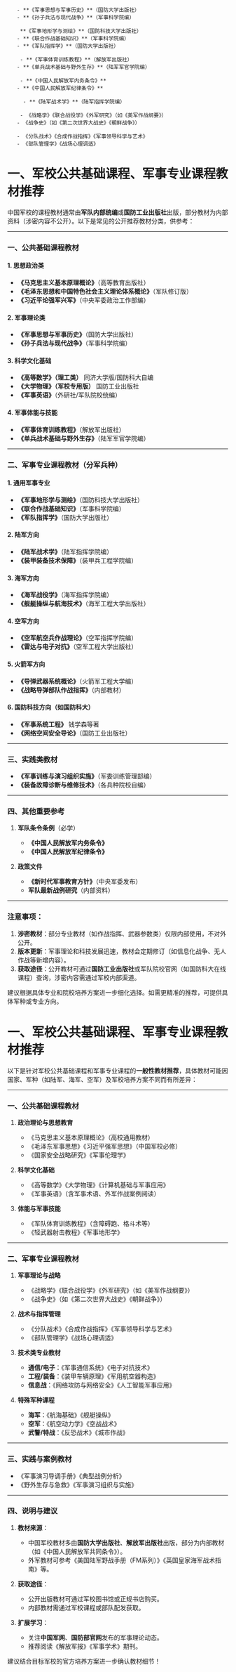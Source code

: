        - **《军事思想与军事历史》**（国防大学出版社）  
       - **《孙子兵法与现代战争》**（军事科学院编）
       
        **《军事地形学与测绘》**（国防科技大学出版社）  
       - **《联合作战基础知识》**（军事科学院编）  
       - **《军队指挥学》**（国防大学出版社）  
       
        - **《军事体育训练教程》**（解放军出版社）  
       - **《单兵战术基础与野外生存》**（陆军军官学院编）  
       
        - **《中国人民解放军内务条令》**  
       - **《中国人民解放军纪律条令》**  
       
         - **《陆军战术学》**（陆军指挥学院编）
       
        - 《战略学》《联合战役学》《外军研究》（如《美军作战纲要》）  
       - 《战争史》（如《第二次世界大战史》《朝鲜战争》）  
    
       - 《分队战术》《合成作战指挥》《军事领导科学与艺术》  
       - 《部队管理学》《战场心理调适》  
       

   
# 一、军校公共基础课程、军事专业课程教材推荐

中国军校的课程教材通常由**军队内部统编**或**国防工业出版社**出版，部分教材为内部资料（涉密内容不公开）。以下是常见的公开推荐教材分类，供参考：

---

### **一、公共基础课程教材**
#### 1. **思想政治类**
   - **《马克思主义基本原理概论》**（高等教育出版社）  
   - **《毛泽东思想和中国特色社会主义理论体系概论》**（军队修订版）  
   - **《习近平论强军兴军》**（中央军委政治工作部编）  

#### 2. **军事理论类**
   - **《军事思想与军事历史》**（国防大学出版社）  
   - **《孙子兵法与现代战争》**（军事科学院编）  

#### 3. **科学文化基础**
   - **《高等数学》（理工类）** 同济大学版/国防科大自编  
   - **《大学物理》（军校专用版）** 国防工业出版社  
   - **《军事英语》**（外研社/军队院校统编）  

#### 4. **军事体能与技能**
   - **《军事体育训练教程》**（解放军出版社）  
   - **《单兵战术基础与野外生存》**（陆军军官学院编）  

---

### **二、军事专业课程教材（分军兵种）**
#### 1. **通用军事专业**
   - **《军事地形学与测绘》**（国防科技大学出版社）  
   - **《联合作战基础知识》**（军事科学院编）  
   - **《军队指挥学》**（国防大学出版社）  

#### 2. **陆军方向**
   - **《陆军战术学》**（陆军指挥学院编）  
   - **《装甲装备技术保障》**（装甲兵工程学院编）  

#### 3. **海军方向**
   - **《海军战役学》**（海军指挥学院编）  
   - **《舰艇操纵与航海技术》**（海军工程大学出版社）  

#### 4. **空军方向**
   - **《空军航空兵作战理论》**（空军指挥学院编）  
   - **《雷达与电子对抗》**（空军工程大学出版社）  

#### 5. **火箭军方向**
   - **《导弹武器系统概论》**（火箭军工程大学编）  
   - **《战略导弹部队作战指挥》**（内部教材）  

#### 6. **国防科技方向**（如国防科大）
   - **《军事系统工程》** 钱学森等著  
   - **《网络空间安全导论》**（国防工业出版社）  

---

### **三、实践类教材**
   - **《军事训练与演习组织实施》**（军委训练管理部编）  
   - **《装备故障诊断与维修技术》**（各兵种院校自编）  

---

### **四、其他重要参考**
1. **军队条令条例**（必学）  
   - **《中国人民解放军内务条令》**  
   - **《中国人民解放军纪律条令》**  

2. **政策文件**  
   - **《新时代军事教育方针》**（中央军委发布）  
   - **军队最新战例研究**（内部资料）  

---

### **注意事项**：
1. **涉密教材**：部分专业教材（如作战指挥、武器参数类）仅限内部使用，不对外公开。  
2. **版本更新**：军事理论和科技发展迅速，教材会定期修订（如信息化战争、无人作战等新增内容）。  
3. **获取途径**：公开教材可通过**国防工业出版社**或军队院校官网（如国防科大在线课程）查询，涉密内容需通过军校内部渠道。  

建议根据具体专业和院校培养方案进一步细化选择。如需更精准的推荐，可提供具体军种或专业方向。


# 一、军校公共基础课程、军事专业课程教材推荐



以下是针对军校公共基础课程和军事专业课程的**一般性教材推荐**，具体教材可能因国家、军种（如陆军、海军、空军）及军校培养方案不同而有所差异：

---

### **一、公共基础课程教材**
1. **政治理论与思想教育**  
   - 《马克思主义基本原理概论》（高校通用教材）  
   - 《毛泽东军事思想》《习近平强军思想》（中国军校必修）  
   - 《国家安全战略研究》《军事伦理学》  

2. **科学文化基础**  
   - 《高等数学》《大学物理》《计算机基础与军事应用》  
   - 《军事英语》（含军事术语、外军作战案例阅读）  

3. **体能与军事技能**  
   - 《军队体育训练教程》（含障碍跑、格斗术等）  
   - 《轻武器射击教程》《军事地形学》  

---

### **二、军事专业课程教材**
1. **军事理论与战略**  
   - 《战略学》《联合战役学》《外军研究》（如《美军作战纲要》）  
   - 《战争史》（如《第二次世界大战史》《朝鲜战争》）  

2. **战术与指挥管理**  
   - 《分队战术》《合成作战指挥》《军事领导科学与艺术》  
   - 《部队管理学》《战场心理调适》  

3. **技术类专业教材**  
   - **通信/电子**：《军事通信系统》《电子对抗技术》  
   - **工程/装备**：《装甲车辆原理》《军用航空器构造》  
   - **信息战**：《网络攻防与网络安全》《人工智能军事应用》  

4. **特殊军种课程**  
   - **海军**：《航海基础》《舰艇操纵》  
   - **空军**：《航空动力学》《空战战术》  
   - **武警/特战**：《反恐战术》《城市作战》  

---

### **三、实践与案例教材**
- 《军事演习导调手册》《典型战例分析》  
- 《野外生存与急救》《军事演习组织与实施》  

---

### **四、说明与建议**
1. **教材来源**：  
   - 中国军校教材多由**国防大学出版社**、**解放军出版社**出版，部分为内部教材（如《中国人民解放军共同条令》）。  
   - 外军教材可参考《美国陆军野战手册（FM系列）》《英国皇家海军战术指南》等。  

2. **获取途径**：  
   - 公开出版教材可通过军校图书馆或正规书店购买。  
   - 内部教材需通过军校课程或部队配发获取。  

3. **扩展学习**：  
   - 关注**中国军网**、**国防部官网**发布的军事理论动态。  
   - 推荐阅读《解放军报》《军事学术》期刊。  

建议结合目标军校的官方培养方案进一步确认教材细节！
